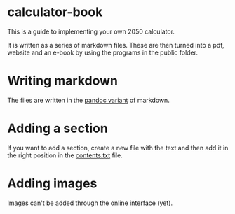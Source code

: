 calculator-book
===============

This is a guide to implementing your own 2050 calculator.

It is written as a series of markdown files. These are then turned into a pdf, website and an e-book by using the programs in the public folder.

# Writing markdown

The files are written in the [pandoc variant](http://johnmacfarlane.net/pandoc/README.html#pandocs-markdown) of markdown. 

# Adding a section

If you want to add a section, create a new file with the text and then add it in the right position in the [contents.txt](./contents.txt) file.

# Adding images

Images can't be added through the online interface (yet).
